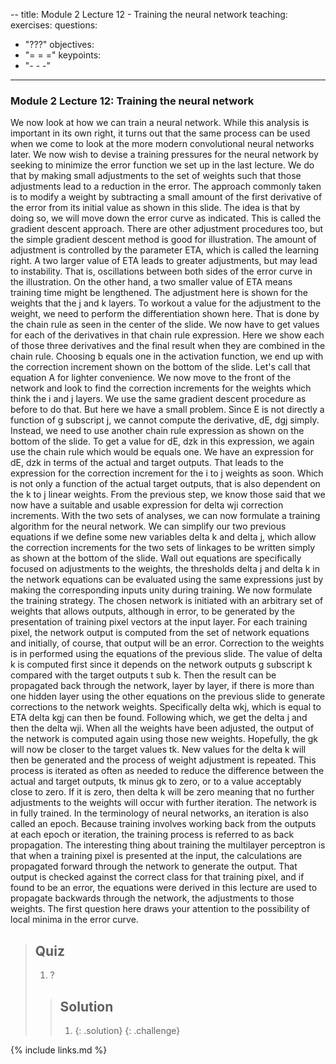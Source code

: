 --
title: Module 2 Lecture 12 - Training the neural network
teaching: 
exercises: 
questions:
- "???"
objectives:
- "= = ="
keypoints:
- "- - -"
---
### Module 2 Lecture 12: Training the neural network

We now look at how we can train a neural network. While this analysis is important in its own right, it turns out that the same process can be used when we come to look at the more modern convolutional neural networks later. We now wish to devise a training pressures for the neural network by seeking to minimize the error function we set up in the last lecture. We do that by making small adjustments to the set of weights such that those adjustments lead to a reduction in the error. The approach commonly taken is to modify a weight by subtracting a small amount of the first derivative of the error from its initial value as shown in this slide. The idea is that by doing so, we will move down the error curve as indicated. This is called the gradient descent approach. There are other adjustment procedures too, but the simple gradient descent method is good for illustration. The amount of adjustment is controlled by the parameter ETA, which is called the learning right. A two larger value of ETA leads to greater adjustments, but may lead to instability. That is, oscillations between both sides of the error curve in the illustration. On the other hand, a two smaller value of ETA means training time might be lengthened. The adjustment here is shown for the weights that the j and k layers. To workout a value for the adjustment to the weight, we need to perform the differentiation shown here. That is done by the chain rule as seen in the center of the slide. We now have to get values for each of the derivatives in that chain rule expression. Here we show each of those three derivatives and the final result when they are combined in the chain rule. Choosing b equals one in the activation function, we end up with the correction increment shown on the bottom of the slide. Let's call that equation A for lighter convenience. We now move to the front of the network and look to find the correction increments for the weights which think the i and j layers. We use the same gradient descent procedure as before to do that. But here we have a small problem. Since E is not directly a function of g subscript j, we cannot compute the derivative, dE, dgj simply. Instead, we need to use another chain rule expression as shown on the bottom of the slide. To get a value for dE, dzk in this expression, we again use the chain rule which would be equals one. We have an expression for dE, dzk in terms of the actual and target outputs. That leads to the expression for the correction increment for the i to j weights as soon. Which is not only a function of the actual target outputs, that is also dependent on the k to j linear weights. From the previous step, we know those said that we now have a suitable and usable expression for delta wji correction increments. With the two sets of analyses, we can now formulate a training algorithm for the neural network. We can simplify our two previous equations if we define some new variables delta k and delta j, which allow the correction increments for the two sets of linkages to be written simply as shown at the bottom of the slide. Wall out equations are specifically focused on adjustments to the weights, the thresholds delta j and delta k in the network equations can be evaluated using the same expressions just by making the corresponding inputs unity during training. We now formulate the training strategy. The chosen network is initiated with an arbitrary set of weights that allows outputs, although in error, to be generated by the presentation of training pixel vectors at the input layer. For each training pixel, the network output is computed from the set of network equations and initially, of course, that output will be an error. Correction to the weights is in performed using the equations of the previous slide. The value of delta k is computed first since it depends on the network outputs g subscript k compared with the target outputs t sub k. Then the result can be propagated back through the network, layer by layer, if there is more than one hidden layer using the other equations on the previous slide to generate corrections to the network weights. Specifically delta wkj, which is equal to ETA delta kgj can then be found. Following which, we get the delta j and then the delta wji. When all the weights have been adjusted, the output of the network is computed again using those new weights. Hopefully, the gk will now be closer to the target values tk. New values for the delta k will then be generated and the process of weight adjustment is repeated. This process is iterated as often as needed to reduce the difference between the actual and target outputs, tk minus gk to zero, or to a value acceptably close to zero. If it is zero, then delta k will be zero meaning that no further adjustments to the weights will occur with further iteration. The network is in fully trained. In the terminology of neural networks, an iteration is also called an epoch. Because training involves working back from the outputs at each epoch or iteration, the training process is referred to as back propagation. The interesting thing about training the multilayer perceptron is that when a training pixel is presented at the input, the calculations are propagated forward through the network to generate the output. That output is checked against the correct class for that training pixel, and if found to be an error, the equations were derived in this lecture are used to propagate backwards through the network, the adjustments to those weights. The first question here draws your attention to the possibility of local minima in the error curve. 

> ## Quiz
>
> 1. ?
>
> > ## Solution
> >
> > 1. 
> >    {: .solution}
> >    {: .challenge}

{% include links.md %}